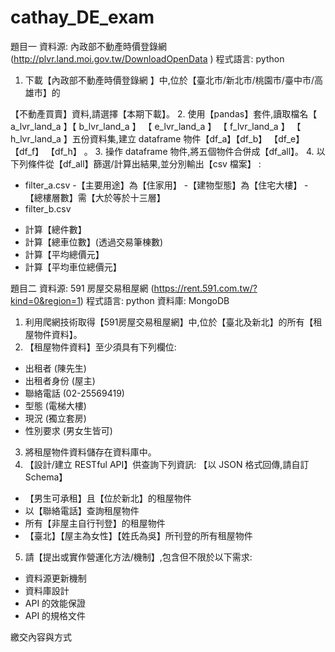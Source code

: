 # cathay_DE_exam

題目一
資料源: 內政部不動產時價登錄網 (http://plvr.land.moi.gov.tw/DownloadOpenData )
程式語言: python
1. 下載【內政部不動產時價登錄網 】中,位於【臺北市/新北市/桃園市/臺中市/高雄市】的

【不動產買賣】資料,請選擇【本期下載】。
2. 使用【pandas】套件,讀取檔名【 a_lvr_land_a 】【 b_lvr_land_a 】 【 e_lvr_land_a 】
【 f_lvr_land_a 】 【 h_lvr_land_a 】五份資料集,建立 dataframe 物件【df_a】【df_b】
【df_e】【df_f】 【df_h】 。
3. 操作 dataframe 物件,將五個物件合併成【df_all】。
4. 以下列條件從【df_all】篩選/計算出結果,並分別輸出【csv 檔案】 :
* filter_a.csv
-【主要用途】為【住家用】
-【建物型態】為【住宅大樓】
-【總樓層數】需【大於等於十三層】
* filter_b.csv
- 計算【總件數】
- 計算【總車位數】(透過交易筆棟數)
- 計算【平均總價元】
- 計算【平均車位總價元】

題目二
資料源: 591 房屋交易租屋網 (https://rent.591.com.tw/?kind=0&region=1)
程式語言: python
資料庫: MongoDB
1. 利用爬網技術取得【591房屋交易租屋網】中,位於【臺北及新北】的所有【租屋物件資料】。
2. 【租屋物件資料】至少須具有下列欄位:
- 出租者 (陳先生)
- 出租者身份 (屋主)
- 聯絡電話 (02-25569419)
- 型態 (電梯大樓)
- 現況 (獨立套房)
- 性別要求 (男女生皆可)
3. 將租屋物件資料儲存在資料庫中。
4. 【設計/建立 RESTful API】供查詢下列資訊: 【以 JSON 格式回傳,請自訂 Schema】
- 【男生可承租】且【位於新北】的租屋物件
- 以【聯絡電話】查詢租屋物件
- 所有【非屋主自行刊登】的租屋物件
- 【臺北】【屋主為女性】【姓氏為吳】所刊登的所有租屋物件
5. 請【提出或實作營運化方法/機制】,包含但不限於以下需求:
- 資料源更新機制
- 資料庫設計
- API 的效能保證
- API 的規格文件

繳交內容與方式
